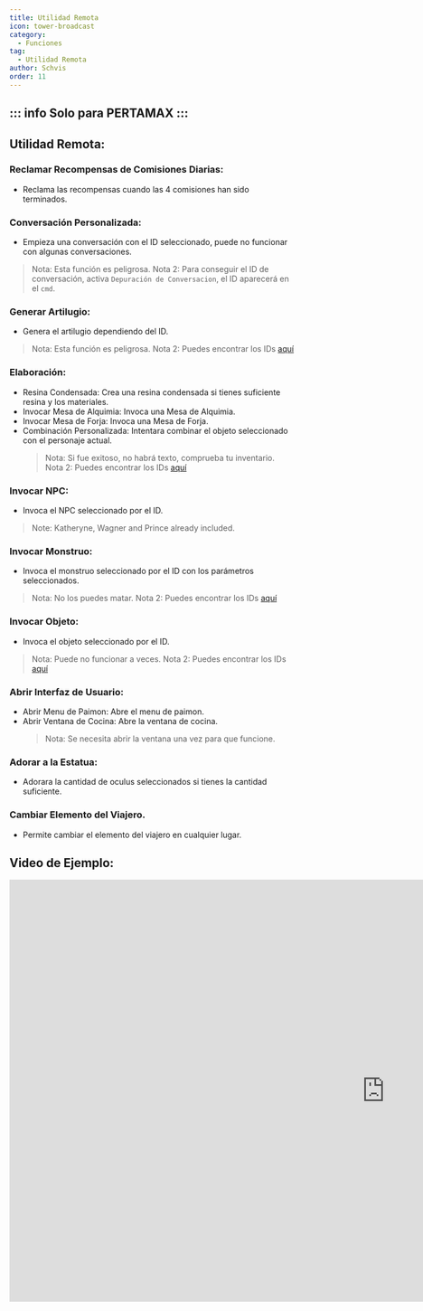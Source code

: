 ```yaml
---
title: Utilidad Remota
icon: tower-broadcast
category:
  - Funciones
tag:
  - Utilidad Remota
author: Schvis
order: 11
---
```


::: info Solo para PERTAMAX
:::
---
## Utilidad Remota:
### Reclamar Recompensas de Comisiones Diarias:
- Reclama las recompensas cuando las 4 comisiones han sido terminados.
### Conversación Personalizada:
- Empieza una conversación con el ID seleccionado, puede no funcionar con algunas conversaciones.
> Nota: Esta función es peligrosa.
> Nota 2: Para conseguir el ID de conversación, activa `Depuración de Conversacion`, el ID aparecerá en el `cmd`.
### Generar Artilugio:
- Genera el artilugio dependiendo del ID.
> Nota: Esta función es peligrosa.
> Nota 2: Puedes encontrar los IDs [aquí](https://github.com/jie65535/GrasscutterCommandGenerator/blob/main/Source/GrasscutterTools/Resources/en-us/Gadget.txt)
### Elaboración:
- Resina Condensada: Crea una resina condensada si tienes suficiente resina y los materiales.
- Invocar Mesa de Alquimia: Invoca una Mesa de Alquimia.
- Invocar Mesa de Forja: Invoca una Mesa de Forja.
- Combinación Personalizada: Intentara combinar el objeto seleccionado con el personaje actual.
    > Nota: Si fue exitoso, no habrá texto, comprueba tu inventario.
    > Nota 2: Puedes encontrar los IDs [aquí](https://github.com/jie65535/GrasscutterCommandGenerator/blob/main/Source/GrasscutterTools/Resources/en-us/Item.txt)
### Invocar NPC:
- Invoca el NPC seleccionado por el ID.
> Note: Katheryne, Wagner and Prince already included.
### Invocar Monstruo:
- Invoca el monstruo seleccionado por el ID con los parámetros seleccionados.
> Nota: No los puedes matar.
> Nota 2: Puedes encontrar los IDs [aquí](https://github.com/jie65535/GrasscutterCommandGenerator/blob/main/Source/GrasscutterTools/Resources/en-us/Monster.txt)
### Invocar Objeto:
- Invoca el objeto seleccionado por el ID.
> Nota: Puede no funcionar a veces.
> Nota 2: Puedes encontrar los IDs [aquí](https://github.com/jie65535/GrasscutterCommandGenerator/blob/main/Source/GrasscutterTools/Resources/en-us/Item.txt)
### Abrir Interfaz de Usuario:
- Abrir Menu de Paimon: Abre el menu de paimon.
- Abrir Ventana de Cocina: Abre la ventana de cocina.
    > Nota: Se necesita abrir la ventana una vez para que funcione.
### Adorar a la Estatua:
- Adorara la cantidad de oculus seleccionados si tienes la cantidad suficiente.
### Cambiar Elemento del Viajero.
- Permite cambiar el elemento del viajero en cualquier lugar.

## Video de Ejemplo:

<div class="iframe-container"><iframe width="1328" height="747" src="https://www.youtube.com/embed/XGztUEy82sE?list=PL5eI1Tb64p56g27qfYk7VuFTz4FK6YrKa" title="Korepi - Remote Utilities (Sponsor)" frameborder="0" allow="accelerometer; autoplay; clipboard-write; encrypted-media; gyroscope; picture-in-picture; web-share" referrerpolicy="strict-origin-when-cross-origin" allowfullscreen></iframe></div>
